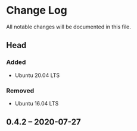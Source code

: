 # Change Log

All notable changes will be documented in this file.

## Head

### Added

* Ubuntu 20.04 LTS

### Removed

* Ubuntu 16.04 LTS

## 0.4.2 &ndash; 2020-07-27
